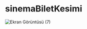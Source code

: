 # sinemaBiletKesimi
![Ekran Görüntüsü (7)](https://github.com/ozgurdemirten/sinemaBiletKesimi/assets/46131139/fbd1e9b0-2c46-421e-8c0f-079f0283b10b)
